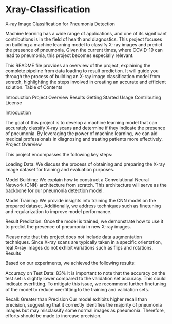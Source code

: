 # Xray-Classification

X-ray Image Classification for Pneumonia Detection

Machine learning has a wide range of applications, and one of its significant contributions is in the field of health and diagnostics. This project focuses on building a machine learning model to classify X-ray images and predict the presence of pneumonia. Given the current times, where COVID-19 can lead to pneumonia, this project becomes especially relevant.

This README file provides an overview of the project, explaining the complete pipeline from data loading to result prediction. It will guide you through the process of building an X-ray image classification model from scratch, highlighting the steps involved in creating an accurate and efficient solution.
Table of Contents

Introduction
Project Overview
Results
Getting Started
Usage
Contributing
License

Introduction

The goal of this project is to develop a machine learning model that can accurately classify X-ray scans and determine if they indicate the presence of pneumonia. By leveraging the power of machine learning, we can aid medical professionals in diagnosing and treating patients more effectively.
Project Overview

This project encompasses the following key steps:

Loading Data: We discuss the process of obtaining and preparing the X-ray image dataset for training and evaluation purposes.

Model Building: We explain how to construct a Convolutional Neural Network (CNN) architecture from scratch. This architecture will serve as the backbone for our pneumonia detection model.

Model Training: We provide insights into training the CNN model on the prepared dataset. Additionally, we address techniques such as finetuning and regularization to improve model performance.

Result Prediction: Once the model is trained, we demonstrate how to use it to predict the presence of pneumonia in new X-ray images.

Please note that this project does not include data augmentation techniques. Since X-ray scans are typically taken in a specific orientation, real X-ray images do not exhibit variations such as flips and rotations.
Results

Based on our experiments, we achieved the following results:

Accuracy on Test Data: 83%
        It is important to note that the accuracy on the test set is slightly lower compared to the validation set accuracy. This could indicate overfitting. To mitigate this issue, we recommend further finetuning of the model to reduce overfitting to the training and validation sets.

Recall: Greater than Precision
        Our model exhibits higher recall than precision, suggesting that it correctly identifies the majority of pneumonia images but may misclassify some normal images as pneumonia. Therefore, efforts should be made to increase precision.

